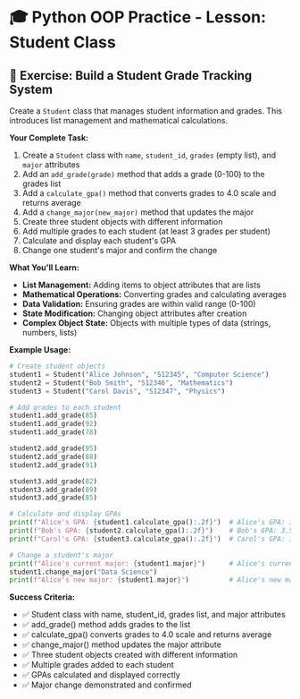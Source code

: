 # 🎓 Python OOP Practice - Lesson: Student Class

## 📝 Exercise: Build a Student Grade Tracking System

Create a `Student` class that manages student information and grades. This introduces list management and mathematical calculations.

**Your Complete Task:**
1. Create a `Student` class with `name`, `student_id`, `grades` (empty list), and `major` attributes
2. Add an `add_grade(grade)` method that adds a grade (0-100) to the grades list
3. Add a `calculate_gpa()` method that converts grades to 4.0 scale and returns average
4. Add a `change_major(new_major)` method that updates the major
5. Create three student objects with different information
6. Add multiple grades to each student (at least 3 grades per student)
7. Calculate and display each student's GPA
8. Change one student's major and confirm the change

**What You'll Learn:**
- **List Management:** Adding items to object attributes that are lists
- **Mathematical Operations:** Converting grades and calculating averages
- **Data Validation:** Ensuring grades are within valid range (0-100)
- **State Modification:** Changing object attributes after creation
- **Complex Object State:** Objects with multiple types of data (strings, numbers, lists)

**Example Usage:**
```python
# Create student objects
student1 = Student("Alice Johnson", "S12345", "Computer Science")
student2 = Student("Bob Smith", "S12346", "Mathematics")
student3 = Student("Carol Davis", "S12347", "Physics")

# Add grades to each student
student1.add_grade(85)
student1.add_grade(92)
student1.add_grade(78)

student2.add_grade(95)
student2.add_grade(88)
student2.add_grade(91)

student3.add_grade(82)
student3.add_grade(89)
student3.add_grade(85)

# Calculate and display GPAs
print(f"Alice's GPA: {student1.calculate_gpa():.2f}")  # Alice's GPA: 3.17
print(f"Bob's GPA: {student2.calculate_gpa():.2f}")    # Bob's GPA: 3.58
print(f"Carol's GPA: {student3.calculate_gpa():.2f}")  # Carol's GPA: 3.17

# Change a student's major
print(f"Alice's current major: {student1.major}")      # Alice's current major: Computer Science
student1.change_major("Data Science")
print(f"Alice's new major: {student1.major}")          # Alice's new major: Data Science
```

**Success Criteria:**
- ✅ Student class with name, student_id, grades list, and major attributes
- ✅ add_grade() method adds grades to the list
- ✅ calculate_gpa() converts grades to 4.0 scale and returns average
- ✅ change_major() method updates the major attribute
- ✅ Three student objects created with different information
- ✅ Multiple grades added to each student
- ✅ GPAs calculated and displayed correctly
- ✅ Major change demonstrated and confirmed
